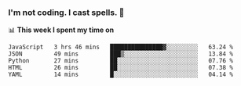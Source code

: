 ### I'm not coding. I cast spells. 🎩

📊 **This week I spent my time on**
<!--START_SECTION:waka-->
```text
JavaScript   3 hrs 46 mins   ███████████████▓░░░░░░░░░   63.24 % 
JSON         49 mins         ███▒░░░░░░░░░░░░░░░░░░░░░   13.84 % 
Python       27 mins         ██░░░░░░░░░░░░░░░░░░░░░░░   07.76 % 
HTML         26 mins         ██░░░░░░░░░░░░░░░░░░░░░░░   07.38 % 
YAML         14 mins         █░░░░░░░░░░░░░░░░░░░░░░░░   04.14 % 
```
<!--END_SECTION:waka-->
